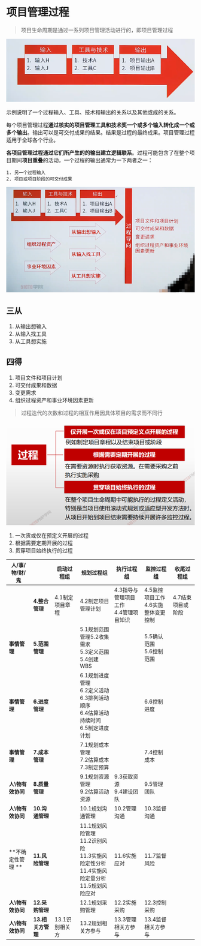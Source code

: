 # 项目管理过程

> 项目生命周期是通过一系列项目管理活动进行的，即项目管理过程

![image-20210210150409818](assets/image-20210210150409818.png)

示例说明了一个过程输入、工具、技术和输出的关系以及其他或成的关系。



每个项目管理过程**通过核实的项目管理工具和技术奖一个或多个输入转化成一个或多个输出**。输出可以是可交付成果的结果。结果是过程的最终成果。项目管理过程适用于全球各个行业。



**各项目管理过程通过它们所产生的的输出建立逻辑联系**。过程可能包含了在整个项目期间**项目重叠**的活动，一个过程的输出通常为一下两者之一：

	1. 另一个过程输入
	2. 项目或项目阶段的可交付成果



![image-20210210150519206](assets/image-20210210150519206.png)

## 三从

 1. 从输出想输入
 2. 从输入找工具
 3. 从工具想实施

## 四得

 1. 项目文件和项目计划
 2. 可交付成果和数据
 3. 变更需求
 4. 组织过程资产和事业环境因素更新



> 过程迭代的次数和过程的相互作用因具体项目的需求而不同行

![image-20210210151334858](assets/image-20210210151334858.png)



1. 一次货或仅在预定义开展的过程
2. 根据需要定期开展的过程
3. 贯穿项目始终执行的过程

| 人/事/物/财/鬼    |                   | **启动过程组**  | **规划过程组**                                               | **执行过程组**                            | **监控过程组**                         | **收尾过程组**    |
| ----------------- | ----------------- | --------------- | ------------------------------------------------------------ | ----------------------------------------- | -------------------------------------- | ----------------- |
|                   | **4.整合管理**    | 4.1制定项目章程 | 4.2制定项目管理计划                                          | 4.3指导与管理项目工作<br/>4.4管理项目知识 | 4.5监控项目工作<br>4.6实施整体变更控制 | 4.7结束项目或阶段 |
| **事情管理**      | **5.范围管理**    |                 | 5.1规划范围管理5.2收集需求<br/>5.3定义范围<br/>5.4创建WBS    |                                           | 5.5确认范围<br>5.6控制范围             |                   |
| **事情管理**      | **6.进度管理**    |                 | 6.1规划进度管理<br/>6.2定义活动<br/>6.3排列活动顺序<br/>6.4估算活动持续时间<br/>6.5制定进度计划 |                                           | 6.6控制进度                            |                   |
| **事情管理**      | **7.成本管理**    |                 | 7.1规划成本管理<br/>7.2估算成本<br/>7.3制定预算              |                                           | 7.4控制成本                            |                   |
| **人\物有效协同** | **8.质量管理**    |                 | 9.1规划资源管理<br>9.2估算活动资源                           | 9.3获取资源<br/>9.4建设团队               | 9.5管理团队                            |                   |
| **人\物有效协同** | **10.沟通管理**   |                 | 10.1规划沟通管理                                             | 10.2管理沟通                              | 10.3监督沟通                           |                   |
| **不确定性管理 ** | **11.风险管理**   |                 | 11.1规划风险管理<br/>11.2识别风险<br/>11.3实施风险定性分析<br/>11.4实施风险定量分析<br/>11.5规划风险应对 | 11.6实施应对                              | 11.7监督风险                           |                   |
| **人\物有效协同** | **12.采购管理**   |                 | 12.1规划采购管理                                             | 12.2实施采购                              | 12.3控制采购                           |                   |
| **人\物有效协同** | **13.相关方管理** | 13.1识别相关方  | 13.2规划相关方参与                                           | 13.3管理相关方参与                        | 13.4监督相关方参与                     |                   |
